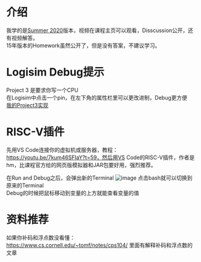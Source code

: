 # 介绍
我学的是[Summer 2020](https://inst.eecs.berkeley.edu/~cs61c/su20/)版本，视频在课程主页可以观看，Disscussion公开，还有视频解答。  
15年版本的Homework虽然公开了，但是没有答案，不建议学习。  

# Logisim Debug提示
Project 3 是要求你写一个CPU  
在Logisim中点击一个pin，在左下角的属性栏里可以更改进制，Debug更方便  
[我的Project3实现](https://github.com/Linde7777/su20-proj3-starter)  

# RISC-V插件
先用VS Code连接你的虚拟机或服务器，教程：https://youtu.be/7kum46SFIaY?t=59，然后用VS Code的RISC-V插件，作者是hm，比课程官方给的网页版模拟器和JAR包要好用，强烈推荐。

在Run and Debug之后，会弹出新的Terminal
![image](https://user-images.githubusercontent.com/69742577/164710035-d3f72386-be29-4554-9c17-789ee9d41bac.png)
点击bash就可以切换到原来的Terminal  
Debug的时候把鼠标移动到变量的上方就能查看变量的值

# 资料推荐
如果你补码和浮点数没看懂：
https://www.cs.cornell.edu/~tomf/notes/cps104/
里面有解释补码和浮点数的文章